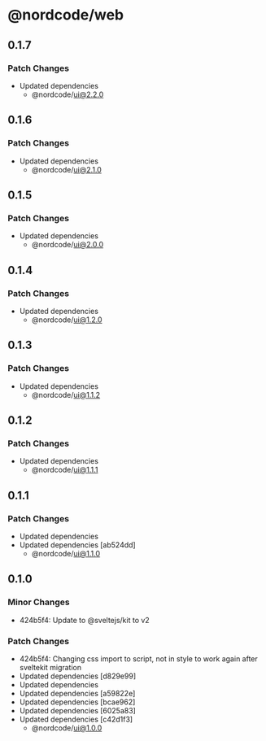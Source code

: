# @nordcode/web

## 0.1.7

### Patch Changes

-   Updated dependencies
    -   @nordcode/ui@2.2.0

## 0.1.6

### Patch Changes

-   Updated dependencies
    -   @nordcode/ui@2.1.0

## 0.1.5

### Patch Changes

-   Updated dependencies
    -   @nordcode/ui@2.0.0

## 0.1.4

### Patch Changes

-   Updated dependencies
    -   @nordcode/ui@1.2.0

## 0.1.3

### Patch Changes

-   Updated dependencies
    -   @nordcode/ui@1.1.2

## 0.1.2

### Patch Changes

-   Updated dependencies
    -   @nordcode/ui@1.1.1

## 0.1.1

### Patch Changes

-   Updated dependencies
-   Updated dependencies [ab524dd]
    -   @nordcode/ui@1.1.0

## 0.1.0

### Minor Changes

-   424b5f4: Update to @sveltejs/kit to v2

### Patch Changes

-   424b5f4: Changing css import to script, not in style to work again after sveltekit migration
-   Updated dependencies [d829e99]
-   Updated dependencies
-   Updated dependencies [a59822e]
-   Updated dependencies [bcae962]
-   Updated dependencies [6025a83]
-   Updated dependencies [c42d1f3]
    -   @nordcode/ui@1.0.0
